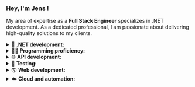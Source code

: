 ### Hey, I'm Jens <a href="https://github.com/codenameClass"></a> !

My area of expertise as a **Full Stack Engineer** specializes in .NET development. As a dedicated professional, I am passionate about delivering high-quality solutions to my clients.

<details><summary>🚀 <b>.NET development:</b></summary> 
<br>
Extensive experience developing applications with the .NET framework, including ADO.NET, Entity Framework, ASP.NET, and .NET Core.
</details>
<details><summary>🧑‍💻 <b>Programming proficiency:</b></summary> 
<br>
High level of proficiency in multiple programming languages, expertise in JavaScript and C#. Experience working with a diverse range of libraries and frameworks, including Express.js and React Native.
</details>
<details><summary>🌐 <b>API development:</b></summary> 
<br>
Passion for developing efficient and scalable APIs that power modern applications. Expertise includes building both RESTful and Minimal APIs, working with a variety of technologies and tools such as Node.js, Express.js, Firebase and ASP.NET Core.
</details>
<details><summary>🧪 <b>Testing:</b></summary> 
<br>
Strong focus on writing effective automated tests to ensure high-quality code and minimize the risk of bugs. Experience working with a variety of testing frameworks, including NUnit and MSUnit. Expertise in xUnit to ensure the quality and reliability of software applications.
</details>
<details><summary>🌎 <b>Web development:</b></summary>
<br>
 Enjoy building responsive, user-friendly web applications, experience working with HTML and CSS. Deep understanding of React and it's concepts, utilizing it as primary library for developing full-stack applications.
 </details>
<details><summary>☁️ <b>Cloud and automation:</b></summary>
<br>
 Hands-on experience in cloud computing, proficient in developing solutions on Azure. Strong command over scripting and automation tools like Ansible and vRealize, allowing to optimize workflows and build reliable systems. Passionate about continuously improving the development process through automation and integrating CI/CD pipelines to ensure the delivery of high-quality software.
 </details>